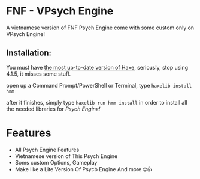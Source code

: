 # FNF - VPsych Engine
A vietnamese version of FNF Psych Engine come with some custom only on VPsych Engine!

## Installation:
You must have [the most up-to-date version of Haxe](https://haxe.org/download/), seriously, stop using 4.1.5, it misses some stuff.

open up a Command Prompt/PowerShell or Terminal, type `haxelib install hmm`

after it finishes, simply type `haxelib run hmm install` in order to install all the needed libraries for *Psych Engine!*

# Features
- All Psych Engine Features
- Vietnamese version of This Psych Engine
- Soms custom Options, Gameplay
- Make like a Lite Version Of Psycb Engine
And more 🤓👍
